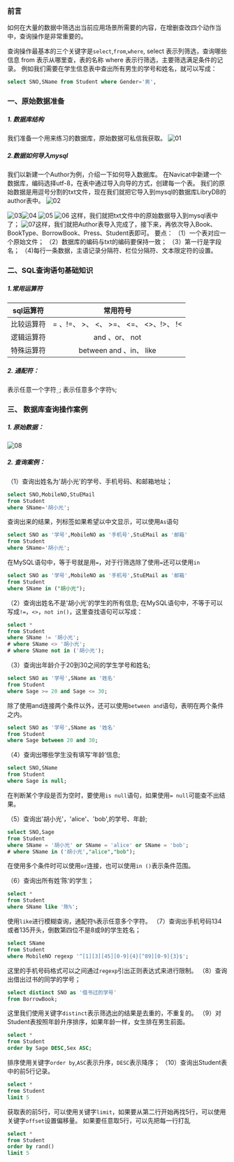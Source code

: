 ### 前言
如何在大量的数据中筛选出当前应用场景所需要的内容，在增删查改四个动作当中，查询操作是非常重要的。

查询操作最基本的三个关键字是`select`,`from`,`where`,
select 表示列筛选，查询哪些信息
from 表示从哪里查，表的名称
where 表示行筛选，主要筛选满足条件的记录。
例如我们需要在学生信息表中查出所有男生的学号和姓名，就可以写成：
```sql
select SNO,SName from Student where Gender='男',
```
### 一、原始数据准备
##### 1. 数据库结构
我们准备一个用来练习的数据库，原始数据可私信我获取。
![01](localpicbed/03_SQL基础查询.assets/01.png)

##### 2.数据如何导入mysql
我们以新建一个Author为例，介绍一下如何导入数据库。
在Navicat中新建一个数据库，编码选择utf-8，在表中通过导入向导的方式，创建每一个表。
我们的原始数据是用逗号分割的txt文件，现在我们就把它导入到mysql的数据库LibryDB的author表中。
![02](localpicbed/03_SQL基础查询.assets/02.png)

![03](localpicbed/03_SQL基础查询.assets/03.png)![04](localpicbed/03_SQL基础查询.assets/04.png)
![05](localpicbed/03_SQL基础查询.assets/05.png)
![06](localpicbed/03_SQL基础查询.assets/06.png)
这样，我们就把txt文件中的原始数据导入到mysql表中了；
![07](localpicbed/03_SQL基础查询.assets/07.png)这样，我们就把Author表导入完成了，接下来，再依次导入Book、BookType、BorrowBook、Press、Student表即可。
要点：
（1）一个表对应一个原始文件；
（2）数据库的编码与txt的编码要保持一致；
（3）第一行是字段名；
（4)每行一条数据，主语记录分隔符、栏位分隔符、文本限定符的设置。
### 二、SQL查询语句基础知识
##### 1.常用运算符
| sql运算符  |                常用符号                |
| :--------: | :------------------------------------: |
| 比较运算符 | = 、!=、 >、 <、 >=、 <=、 <>、!>、 !< |
| 逻辑运算符 |             and 、or、 not             |
| 特殊运算符 |        between and 、in、 like         |
##### 2. 通配符：
表示任意一个字符`_`;
表示任意多个字符`%`;
### 三、 数据库查询操作案例
##### 1. 原始数据：
![08](localpicbed/03_SQL基础查询.assets/08.png)
##### 2. 查询案例：
（1）查询出姓名为'胡小光'的学号、手机号码、和邮箱地址；
```sql
select SNO,MobileNO,StuEMail 
from Student 
where SName='胡小光';
```
查询出来的结果，列标签如果希望以中文显示，可以使用`As`语句
```sql
select SNO as '学号',MobileNO as '手机号',StuEMail as '邮箱' 
from Student 
where SName='胡小光';
```
在MySQL语句中，等于号就是用`=`，对于行筛选除了使用`=`还可以使用`in`
```sql
select SNO as '学号',MobileNO as '手机号',StuEMail as '邮箱' 
from Student 
where SName in ("胡小光");
```
（2）查询出姓名不是'胡小光'的学生的所有信息;
在MySQL语句中，不等于可以写成`!=`，`<>`，`not in()`，这里查找语句可以写成：
```sql
select * 
from Student 
where SName != '胡小光';
# where SName <> '胡小光';
# where SName not in ('胡小光');
```

（3）查询出年龄介于20到30之间的学生学号和姓名;
```sql
select SNO as '学号',SName as '姓名'
from Student
where Sage >= 20 and Sage <= 30;
```
除了使用and连接两个条件以外，还可以使用`between and`语句，表明在两个条件之内。
```sql
select SNO as '学号',SName as '姓名'
from Student
where Sage between 20 and 30;
```
（4）查询出哪些学生没有填写‘年龄’信息;
```sql
select SNO,SName
from Student 
where Sage is null;
```
在判断某个字段是否为空时，要使用`is null`语句，如果使用`= null`可能查不出结果。

（5）查询出'胡小光'，'alice'、'bob',的学号、年龄;
```sql
select SNO,Sage 
from Student 
where SName = '胡小光' or SName = 'alice' or SName = 'bob';  
# where SName in ('胡小光',"alice","bob");
```
在使用多个条件时可以使用`or`连接，也可以使用`in ()`表示条件范围。

（6）查询出所有姓’陈‘的学生；
```sql
select * 
from Student 
where SName like '陈%';
```
使用`like`进行模糊查询，通配符`%`表示任意多个字符。
（7）查询出手机号码134或者135开头，倒数第四位不是8或9的学生姓名；
```sql
select SName
from Student
where MobileNO regexp '^[1][3][45][0-9]{4}[^89][0-9]{3}$';
```
这里的手机号码格式可以之间通过`regexp`引出正则表达式来进行限制。
（8）查询出借出过书的同学的学号；
```sql
select distinct SNO as '借书过的学号'
from BorrowBook;
```
这里我们使用关键字`distinct`表示筛选出的结果是去重的，不重复的。
（9）对Student表按照年龄升序排序，如果年龄一样，女生排在男生前面。
```sql
select *
from Student
order by Sage DESC,Sex ASC;
```
排序使用关键字`order by`,`ASC`表示升序，`DESC`表示降序；
（10）查询出Student表中的前5行记录。
```sql
select *
from Student
limit 5
```
获取表的前5行，可以使用关键字`limit`，如果要从第二行开始再找5行，可以使用关键字`offset`设置偏移量。
如果要任意取5行，可以先把每一行打乱
```sql
select *
from Student
order by rand()
limit 5
```